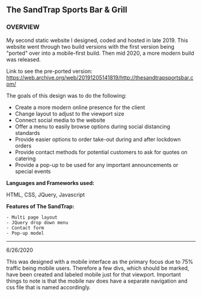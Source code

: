 ## The SandTrap Sports Bar & Grill

### OVERVIEW

My second static website I designed, coded and hosted in late 2019. This website went through two build versions with the first version being "ported" over into a mobile-first build. Then mid 2020, a more modern build was released. 

Link to see the pre-ported version: https://web.archive.org/web/20191205141819/http://thesandtrapsportsbar.com/
  

The goals of this design was to do the following:
- Create a more modern online presence for the client
- Change layout to adjust to the viewport size
- Connect social media to the website
- Offer a menu to easily browse options during social distancing standards
- Provide easier options to order take-out during and after lockdown orders
- Provide contact methods for potential customers to ask for quotes on catering 
- Provide a pop-up to be used for any important announcements or special events

**Languages and Frameworks used:**

HTML, CSS, JQuery, Javascript

**Features of The SandTrap:**
```
- Multi page layout
- JQuery drop down menu
- Contact form
- Pop-up model
```
*****************************************************************************************************

6/26/2020

This was designed with a mobile interface as the primary focus due to 75% traffic being mobile users. Therefore a few divs, which should be marked, have been created and labeled mobile just for that viewport. Important things to note is that the mobile nav does have a separate navigation and css file that is named accordingly.
